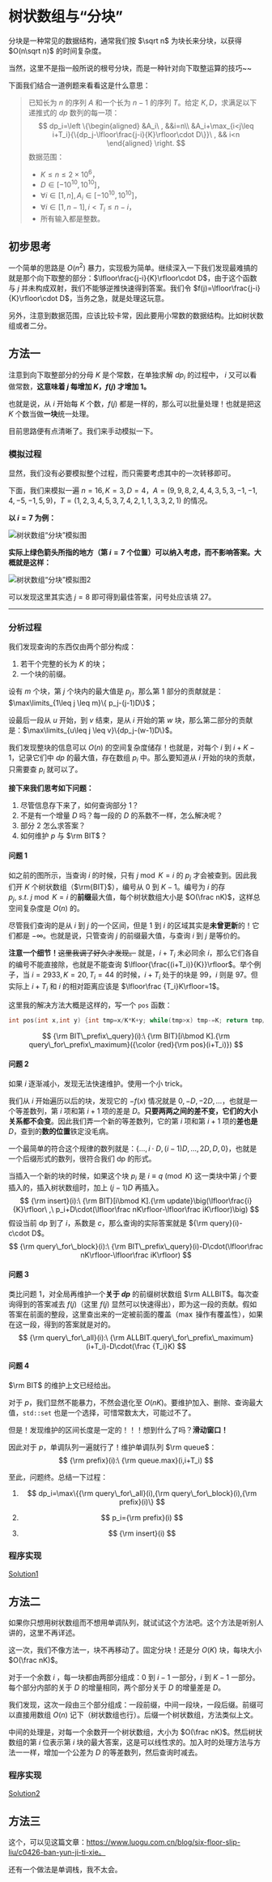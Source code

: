 # 树状数组与“分块”

分块是一种常见的数据结构，通常我们按 $\sqrt n$ 为块长来分块，以获得 $O(n\sqrt n)$ 的时间复杂度。

当然，这里不是指一般所说的根号分块，而是一种针对向下取整运算的技巧~~

下面我们结合一道例题来看看这是什么意思：

> 已知长为 $n$ 的序列 $A$ 和一个长为 $n-1$ 的序列 $T$。给定 $K,D$，求满足以下递推式的 $dp$ 数列的每一项：
> $$
> dp_i=\left \{\begin{aligned}
> &A_i\ , &&i=n\\
> &A_i+\max_{i<j\leq i+T_i}{\{dp_j-\lfloor\frac{j-i}{K}\rfloor\cdot D\}}\ , && i<n
> \end{aligned}
> \right.
> $$
> 数据范围：
>
> + $K\leq n\leq 2\times 10^6$，
> + $D\in[-10^{10},10^{10}]$，
> + $\forall i\in[1,n],A_i\in[-10^{10},10^{10}]$，
> + $\forall i\in[1,n-1],i<T_i\leq n-i$，
> + 所有输入都是整数。



## 初步思考

一个简单的思路是 $O(n^2)$ 暴力，实现极为简单。继续深入一下我们发现最难搞的就是那个向下取整的部分：$\lfloor\frac{j-i}{K}\rfloor\cdot D$，由于这个函数与 $j$ 并未构成双射，我们不能够逆推快速得到答案。我们令 $f(j)=\lfloor\frac{j-i}{K}\rfloor\cdot D$，当务之急，就是处理这玩意。

另外，注意到数据范围，应该比较卡常，因此要用小常数的数据结构。比如树状数组或者二分。



## 方法一

注意到向下取整部分的分母 $K$ 是个常数，在单独求解 $dp_i$ 的过程中， $i$ 又可以看做常数，**这意味着 $j$ 每增加 $K$，$f(j)$ 才增加 $1$。**

也就是说，从 $i$ 开始每 $K$ 个数，$f(j)$ 都是一样的，那么可以批量处理！也就是把这 $K$ 个数当做**一块**统一处理。

目前思路便有点清晰了。我们来手动模拟一下。

### 模拟过程

显然，我们没有必要模拟整个过程，而只需要考虑其中的一次转移即可。

下面，我们来模拟一遍 $n=16,K=3,D=4$，$A=(9,9,8,2,4,4,3,5,3,-1,-1,4,-5,-1,5,9)$，$T=(1,2,3,4,5,3,7,4,2,1,1,3,3,2,1)$ 的情况。

**以 $i=7$ 为例：**

![树状数组“分块”模拟图](.\BlogPictures\树状数组“分块”模拟图.png)

**实际上绿色箭头所指的地方（第 $i=7$ 个位置）可以纳入考虑，而不影响答案。大概就是这样：**

![树状数组“分块”模拟图2](.\BlogPictures\树状数组“分块”模拟图2.png)

可以发现这里其实选 $j=8$ 即可得到最佳答案，问号处应该填 $27$。

***

### 分析过程

我们发现查询的东西仅由两个部分构成：

1. 若干个完整的长为 $K$ 的块；
2. 一个块的前缀。

设有 $m$ 个块，第 $j$ 个块内的最大值是 $p_j$，那么第 1 部分的贡献就是：$\max\limits_{1\leq j \leq m}\{ p_j-(j-1)D\}$；

设最后一段从 $u$ 开始，到 $v$ 结束，是从 $i$ 开始的第 $w$ 块，那么第二部分的贡献是：$\max\limits_{u\leq j \leq v}\{dp_j-(w-1)D\}$。

我们发现整块的信息可以 $O(n)$ 的空间复杂度储存！也就是，对每个 $i$ 到 $i+K-1$，记录它们中 $dp$ 的最大值，存在数组 $p_i$ 中。那么要知道从 $i$ 开始的块的贡献，只需要查 $p_i$ 就可以了。

**接下来我们思考如下问题：**

1. 尽管信息存下来了，如何查询部分 1？
2. 不是有一个增量 $D$ 吗？每一段的 $D$ 的系数不一样，怎么解决呢？
3. 部分 2 怎么求答案？
4. 如何维护 $p$ 与 $\rm BIT$？

#### 问题 1

如之前的图所示，当查询 $i$ 的时候，只有 $j\bmod K=i$ 的 $p_j$ 才会被查到。因此我们开 $K$ 个树状数组（$\rm{BIT}$），编号从 $0$ 到 $K-1$。编号为 $i$ 的存 $p_j,\ s.t.\ j\bmod K=i$ 的**前缀**最大值，每个树状数组大小是 $O(\frac nK)$，这样总空间复杂度是 $O(n)$ 的。

尽管我们查询的是从 $i$ 到 $j$ 的一个区间，但是 $1$ 到 $i$ 的区域其实是**未曾更新**的！它们都是 $-\infty$。也就是说，只管查询 $j$ 的前缀最大值，与查询 $i$ 到 $j$ 是等价的。

**注意一个细节！**~~这里我调了好久才发现。~~ 就是，$i+T_i$ 未必同余 $i$，那么它们各自的编号不能直接除，也就是不能查询 $\lfloor{\frac{(i+T_i)}{K}}\rfloor$。举个例子，当 $i=2933,K=20,T_i=44$ 的时候，$i+T_i$ 处于的块是 $99$，$i$ 则是 $97$。但实际上 $i+T_i$ 和 $i$ 的相对距离应该是 $\lfloor\frac {T_i}K\rfloor=1$。

这里我的解决方法大概是这样的，写一个 `pos` 函数：

```cpp
int pos(int x,int y) {int tmp=x/K*K+y; while(tmp>x) tmp-=K; return tmp/K;}
```

$$
{\rm BIT\_prefix\_query}(i):\ {\rm BIT}[i\bmod K].{\rm query\_for\_prefix\_maximum}({\color {red}{\rm pos}(i+T_i)})
$$

#### 问题 2

如果 $i$ 逐渐减小，发现无法快速维护。使用一个小 trick。

我们从 $i$ 开始遍历以后的块，发现它的 $-f(x)$ 情况就是 $0,-D,-2D,\dots$，也就是一个等差数列，第 $i$ 项和第 $i+1$ 项的差是 $D$。**只要两两之间的差不变，它们的大小关系都不会变**。因此我们弄一个新的等差数列，它的第 $i$ 项和第 $i+1$ 项的**差也是** $D$，查到的**数的位置**铁定没毛病。

一个最简单的符合这个规律的数列就是：$\{\dots,i\cdot D,(i-1)D,\dots,2D,D,0\}$，也就是一个后缀形式的数列，很符合我们 dp 的形式。

当插入一个新的块的时候，如果这个块 $p_i$ 是 $i\equiv q \pmod K$ 这一类块中第 $j$ 个要插入的，插入树状数组时，加上 $(j-1)D$ 再插入。
$$
{\rm insert}(i):\ {\rm BIT}[i\bmod K].{\rm update}\big(\lfloor\frac{i}{K}\rfloor\ ,\ p_i+D\cdot(\lfloor\frac nK\rfloor-\lfloor\frac iK\rfloor)\big)
$$
假设当前 dp 到了 $i$，系数是 $c$，那么查询的实际答案就是 ${\rm query}(i)-c\cdot D$。
$$
{\rm query\_for\_block}(i):\ {\rm BIT\_prefix\_query}(i)-D\cdot(\lfloor\frac nK\rfloor-\lfloor\frac iK\rfloor)
$$

#### 问题 3

类比问题 1，对全局再维护一个**关于 $dp$** 的前缀树状数组 $\rm ALLBIT$。每次查询得到的答案减去 $f(j)$（这里 $f(j)$ 显然可以快速得出），即为这一段的贡献。假如答案在前面的整段，这里查出来的一定被前面的覆盖（$\max$ 操作有覆盖性），如果在这一段，得到的答案就是对的。
$$
{\rm query\_for\_all}(i):\ {\rm ALLBIT.query\_for\_prefix\_maximum}(i+T_i)-D\cdot(\frac {T_i}K)
$$

#### 问题 4

$\rm BIT$ 的维护上文已经给出。

对于 $p$，我们显然不能暴力，不然会退化至 $O(nK)$。要维护加入、删除、查询最大值，`std::set` 也是一个选择，可惜常数太大，可能过不了。

但是！发现维护的区间长度是一定的！！！想到什么了吗？**滑动窗口！**

因此对于 $p$，单调队列一遍就行了！维护单调队列 $\rm queue$：
$$
{\rm prefix}(i):\ {\rm queue.max}(i,i+T_i)
$$




至此，问题终。总结一下过程：

1. $$
   dp_i=\max\{{\rm query\_for\_all}(i),{\rm query\_for\_block}(i),{\rm prefix}(i)\}
   $$

2. $$
   p_i={\rm prefix}(i)
   $$

3. $$
   {\rm insert}(i)
   $$

### 程序实现

[Solution1](./BlogCodeSource/FenwickAndBlock/Solution1.cpp)



## 方法二

如果你只想用树状数组而不想用单调队列，就试试这个方法吧。这个方法是听别人讲的，这里不再详述。

这一次，我们不像方法一，块不再移动了。固定分块！还是分 $O(K)$ 块，每块大小 $O(\frac nK)$。

对于一个余数 $i$ ，每一块都由两部分组成：$0$ 到 $i-1$ 一部分，$i$ 到 $K-1$ 一部分。每个部分内部的关于 $D$ 的增量相同，两个部分关于 $D$ 的增量差是 $D$。

我们发现，这次一段由三个部分组成：一段前缀，中间一段块，一段后缀。前缀可以直接用数组 $O(n)$ 记下（树状数组也行）。后缀一个树状数组，方法类似上文。

中间的处理是，对每一个余数开一个树状数组，大小为 $O(\frac nK)$。然后树状数组的第 $i$ 位表示第 $i$ 块的最大答案，这是可以线性求的。加入时的处理方法与方法一一样，增加一个公差为 $D$ 的等差数列，然后查询时减去。

### 程序实现

[Solution2](./BlogCodeSource/FenwickAndBlock/Solution2.cpp)

## 方法三

这个，可以见这篇文章：https://www.luogu.com.cn/blog/six-floor-slip-liu/c0426-ban-yun-ji-ti-xie。

还有一个做法是单调栈，我不太会。
